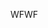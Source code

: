<span data-ttu-id="e7041-101">WF</span><span class="sxs-lookup"><span data-stu-id="e7041-101">WF</span></span>